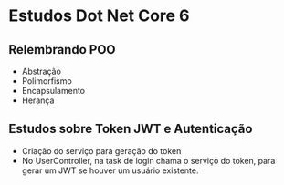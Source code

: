 # Estudos Dot Net Core 6

## Relembrando POO
* Abstração
* Polimorfismo
* Encapsulamento
* Herança

## Estudos sobre Token JWT e Autenticação
* Criação do serviço para geração do token
* No UserController, na task de login chama o serviço do token, para gerar um JWT se houver um usuário existente.

